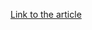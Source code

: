 [Link to the article](https://www.akamai.com/blog/security/crypto-threats-surge-by-500-and-its-all-about-the-money)
